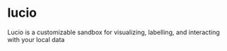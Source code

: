# lucio
Lucio is a customizable sandbox for visualizing, labelling, and interacting with your local data
